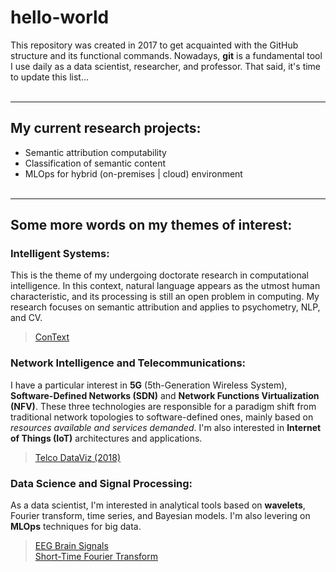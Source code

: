 # hello-world
This repository was created in 2017 to get acquainted with the GitHub structure and its functional commands. Nowadays, **git** is a fundamental tool I use daily as a data scientist, researcher, and professor. That said, it's time to update this list...
&nbsp;  
&nbsp;  

----
## My current research projects:
- Semantic attribution computability
- Classification of semantic content
- MLOps for hybrid (on-premises | cloud) environment
&nbsp;  
&nbsp;  

----
## Some more words on my themes of interest:
### Intelligent Systems:
This is the theme of my undergoing doctorate research in computational intelligence. In this context, natural language appears as the utmost human characteristic, and its processing is still an open problem in computing. My research focuses on semantic attribution and applies to psychometry, NLP, and CV. 
> [ConText](https://github.com/tbnsilveira/ConText)

### Network Intelligence and Telecommunications:
I have a particular interest in **5G** (5th-Generation Wireless System), **Software-Defined Networks (SDN)** and **Network Functions Virtualization (NFV)**. These three technologies are responsible for a paradigm shift from traditional network topologies to software-defined ones, mainly based on *resources available and services demanded*. I'm also interested in **Internet of Things (IoT)** architectures and applications.
> [Telco DataViz (2018)](https://github.com/tbnsilveira/Telco_DataViz) 

### Data Science and Signal Processing:  
As a data scientist, I'm interested in analytical tools based on **wavelets**, Fourier transform, time series, and Bayesian models. I'm also levering on **MLOps** techniques for big data.
> [EEG Brain Signals](https://github.com/tbnsilveira/BrainSignals/tree/master)  
> [Short-Time Fourier Transform](https://github.com/tbnsilveira/STFT_analysis)


